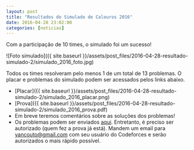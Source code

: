 ```yaml
---
layout: post
title: "Resultados do Simulado de Calouros 2016"
date: 2016-04-28 23:02:00
categories: [noticias]
---
```



Com a participação de 10 times, o simulado foi um sucesso!

![Foto simulado]({{ site.baseurl }}/assets/post_files/2016-04-28-resultado-simulado-2/simulado_2016_foto.jpg)

Todos os times resolveram pelo menos 1 de um total de
13 problemas. O placar e problemas do simulado podem ser
acessados pelos links abaixo.

- [Placar]({{ site.baseurl }}/assets/post_files/2016-04-28-resultado-simulado-2/simulado_2016_placar.png)
- [Prova]({{ site.baseurl }}/assets/post_files/2016-04-28-resultado-simulado-2/simulado_2016_prova.pdf)
- Em breve teremos comentários sobre as soluções dos problemas!
- Os problemas podem ser enviados [aqui](http://codeforces.com/gym/207055). Entretanto, é preciso ser autorizado (quem fez a prova já está). Mandem
um email para yancouto@gmail.com com seu usuário do Codeforces e serão autorizados o mais rápido possível.
<!--- [Comentários sobre os problemas]({{ site.baseurl }}/assets/post_files/2016-04-28-resultado-simulado-2/simulado__2016_comentario.pdf) -->
